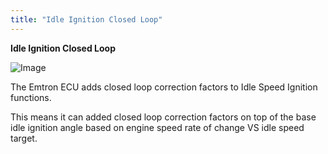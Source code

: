 ```yaml
---
title: "Idle Ignition Closed Loop"
---
```


**Idle Ignition Closed Loop**

![Image](</lib/Idle Ignition 8.jpg>)


The Emtron ECU adds closed loop correction factors to Idle Speed Ignition functions. &nbsp;

This means it can added closed loop correction factors on top of the base idle ignition angle based on engine speed rate of change VS idle speed target.&nbsp; &nbsp;





